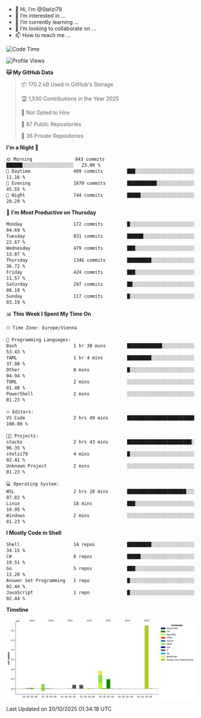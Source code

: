 - 👋 Hi, I’m @Stelzi79
- 👀 I’m interested in ...
- 🌱 I’m currently learning ...
- 💞️ I’m looking to collaborate on ...
- 📫 How to reach me ...

<!--START_SECTION:waka-->
![Code Time](http://img.shields.io/badge/Code%20Time-1%2C149%20hrs%2012%20mins-blue)

![Profile Views](http://img.shields.io/badge/Profile%20Views-0-blue)

**🐱 My GitHub Data** 

> 📦 170.2 kB Used in GitHub's Storage 
 > 
> 🏆 1,530 Contributions in the Year 2025
 > 
> 🚫 Not Opted to Hire
 > 
> 📜 87 Public Repositories 
 > 
> 🔑 36 Private Repositories 
 > 
**I'm a Night 🦉** 

```text
🌞 Morning                843 commits         ██████░░░░░░░░░░░░░░░░░░░   23.00 % 
🌆 Daytime                409 commits         ███░░░░░░░░░░░░░░░░░░░░░░   11.16 % 
🌃 Evening                1670 commits        ███████████░░░░░░░░░░░░░░   45.55 % 
🌙 Night                  744 commits         █████░░░░░░░░░░░░░░░░░░░░   20.29 % 
```
📅 **I'm Most Productive on Thursday** 

```text
Monday                   172 commits         █░░░░░░░░░░░░░░░░░░░░░░░░   04.69 % 
Tuesday                  831 commits         ██████░░░░░░░░░░░░░░░░░░░   22.67 % 
Wednesday                479 commits         ███░░░░░░░░░░░░░░░░░░░░░░   13.07 % 
Thursday                 1346 commits        █████████░░░░░░░░░░░░░░░░   36.72 % 
Friday                   424 commits         ███░░░░░░░░░░░░░░░░░░░░░░   11.57 % 
Saturday                 297 commits         ██░░░░░░░░░░░░░░░░░░░░░░░   08.10 % 
Sunday                   117 commits         █░░░░░░░░░░░░░░░░░░░░░░░░   03.19 % 
```


📊 **This Week I Spent My Time On** 

```text
🕑︎ Time Zone: Europe/Vienna

💬 Programming Languages: 
Bash                     1 hr 30 mins        █████████████░░░░░░░░░░░░   53.43 % 
YAML                     1 hr 4 mins         █████████░░░░░░░░░░░░░░░░   37.98 % 
Other                    8 mins              █░░░░░░░░░░░░░░░░░░░░░░░░   04.94 % 
TOML                     2 mins              ░░░░░░░░░░░░░░░░░░░░░░░░░   01.48 % 
PowerShell               2 mins              ░░░░░░░░░░░░░░░░░░░░░░░░░   01.23 % 

🔥 Editors: 
VS Code                  2 hrs 49 mins       █████████████████████████   100.00 % 

🐱‍💻 Projects: 
stacks                   2 hrs 43 mins       ████████████████████████░   96.35 % 
stelzi79                 4 mins              █░░░░░░░░░░░░░░░░░░░░░░░░   02.41 % 
Unknown Project          2 mins              ░░░░░░░░░░░░░░░░░░░░░░░░░   01.23 % 

💻 Operating System: 
WSL                      2 hrs 28 mins       ██████████████████████░░░   87.82 % 
Linux                    18 mins             ███░░░░░░░░░░░░░░░░░░░░░░   10.95 % 
Windows                  2 mins              ░░░░░░░░░░░░░░░░░░░░░░░░░   01.23 % 
```

**I Mostly Code in Shell** 

```text
Shell                    14 repos            █████████░░░░░░░░░░░░░░░░   34.15 % 
C#                       8 repos             █████░░░░░░░░░░░░░░░░░░░░   19.51 % 
Go                       5 repos             ███░░░░░░░░░░░░░░░░░░░░░░   12.20 % 
Answer Set Programming   1 repo              █░░░░░░░░░░░░░░░░░░░░░░░░   02.44 % 
JavaScript               1 repo              █░░░░░░░░░░░░░░░░░░░░░░░░   02.44 % 
```



**Timeline**

![Lines of Code chart](https://raw.githubusercontent.com/Stelzi79/Stelzi79/main/assets/bar_graph.png)


 Last Updated on 20/10/2025 01:34:18 UTC
<!--END_SECTION:waka-->

<!---
Stelzi79/Stelzi79 is a ✨ special ✨ repository because its `README.md` (this file) appears on your GitHub profile.
You can click the Preview link to take a look at your changes.
--->
